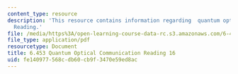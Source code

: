 ```yaml
---
content_type: resource
description: 'This resource contains information regarding  quantum optical communication:
  Reading.'
file: /media/https%3A/open-learning-course-data-rc.s3.amazonaws.com/6-453-quantum-optical-communication-fall-2016/fe140977568cdb60cb9f3470e59ed8ac_MIT6_453F16_Lect16_Notes.pdf
file_type: application/pdf
resourcetype: Document
title: 6.453 Quantum Optical Communication Reading 16
uid: fe140977-568c-db60-cb9f-3470e59ed8ac
---
```


